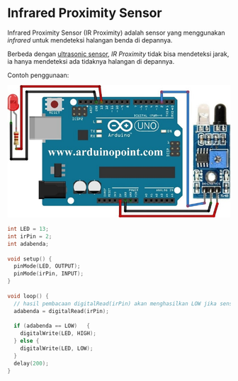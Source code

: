 # Infrared Proximity Sensor

Infrared Proximity Sensor (IR Proximity) adalah sensor yang menggunakan _infrared_ untuk mendeteksi halangan benda di depannya.

Berbeda dengan [ultrasonic sensor](komponen-ultrasound.md), _IR Proximity_ tidak bisa mendeteksi jarak, ia hanya mendeteksi ada tidaknya halangan di depannya.

Contoh penggunaan:

![](res/ir-proximity-1.jpg)

```cpp
int LED = 13;
int irPin = 2;
int adabenda;

void setup() {
  pinMode(LED, OUTPUT);
  pinMode(irPin, INPUT);
}

void loop() {
  // hasil pembacaan digitalRead(irPin) akan menghasilkan LOW jika sensor mendeteksi benda
  adabenda = digitalRead(irPin);
  
  if (adabenda == LOW)   {
    digitalWrite(LED, HIGH);
  } else {
    digitalWrite(LED, LOW);
  }
  delay(200);
}
```
